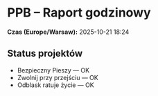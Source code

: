 # PPB – Raport godzinowy
**Czas (Europe/Warsaw):** 2025-10-21 18:24

## Status projektów
- Bezpieczny Pieszy — OK
- Zwolnij przy przejściu — OK
- Odblask ratuje życie — OK

